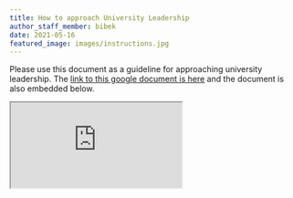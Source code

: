 ```yaml
---
title: How to approach University Leadership
author_staff_member: bibek
date: 2021-05-16
featured_image: images/instructions.jpg
---
```


Please use this document as a guideline for approaching university leadership. 
The [link to this google document is here](https://docs.google.com/document/d/e/2PACX-1vT2E81m6A8FuqZ919XmSEUX2ERMjU3yXpz9Zf6stOnPkNU6EqWG4ZbNlNtwcDMPwOupJfWVe9DixMjJ/pub) and the document is also embedded below.

<iframe src="https://docs.google.com/document/d/e/2PACX-1vT2E81m6A8FuqZ919XmSEUX2ERMjU3yXpz9Zf6stOnPkNU6EqWG4ZbNlNtwcDMPwOupJfWVe9DixMjJ/pub?embedded=true"></iframe>

